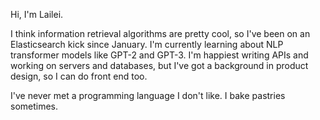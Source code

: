

Hi, I'm Lailei. 

I think information retrieval algorithms are pretty cool, so I've been on an Elasticsearch kick since January. 
I'm currently learning about NLP transformer models like GPT-2 and GPT-3. I'm happiest writing APIs and working on servers and databases, but I've got a background in product design, so I can do front end too. 

I've never met a programming language I don't like. I bake pastries sometimes. 


<!---
lail-lei/lail-lei is a ✨ special ✨ repository because its `README.md` (this file) appears on your GitHub profile.
You can click the Preview link to take a look at your changes.
--->
